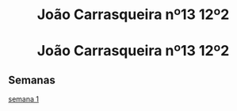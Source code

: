 <h1 style="text-align:center;">João Carrasqueira nº13 12º2</h1> 
<html>
<head>
<style>
h1 {
  text-align: center;
}
</style>
</head>
<body>

<h1>João Carrasqueira nº13 12º2</h1>

</body>
</html>

## Semanas
[semana 1](Semanas/port.md)
